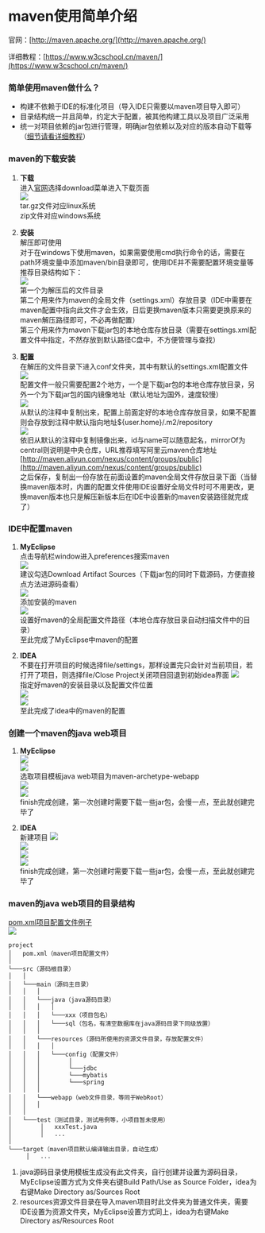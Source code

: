 # maven使用简单介绍

官网：[http://maven.apache.org/](http://maven.apache.org/)

详细教程：[https://www.w3cschool.cn/maven/](https://www.w3cschool.cn/maven/)


### 简单使用maven做什么？
* 构建不依赖于IDE的标准化项目（导入IDE只需要以maven项目导入即可）
* 目录结构统一并且简单，约定大于配置，被其他构建工具以及项目广泛采用
* 统一对项目依赖的jar包进行管理，明确jar包依赖以及对应的版本自动下载等（[细节请看详细教程](https://www.w3cschool.cn/maven/)）


### maven的下载安装
1. **下载**  
进入[官网](http://maven.apache.org/)选择download菜单进入下载页面  
![](img/download.png)  
tar.gz文件对应linux系统  
zip文件对应windows系统

2. **安装**  
解压即可使用  
对于在windows下使用maven，如果需要使用cmd执行命令的话，需要在path环境变量中添加maven/bin目录即可，使用IDE并不需要配置环境变量等  
推荐目录结构如下：  
![](img/maven-directory.png)  
第一个为解压后的文件目录  
第二个用来作为maven的全局文件（settings.xml）存放目录（IDE中需要在maven配置中指向此文件才会生效，日后更换maven版本只需要更换原来的maven解压路径即可，不必再做配置）  
第三个用来作为maven下载jar包的本地仓库存放目录（需要在settings.xml配置文件中指定，不然存放到默认路径C盘中，不方便管理与查找）  

3. **配置**  
在解压的文件目录下进入conf文件夹，其中有默认的settings.xml配置文件  
![](img/maven-conf-directory.png)  
配置文件一般只需要配置2个地方，一个是下载jar包的本地仓库存放目录，另外一个为下载jar包的国内镜像地址（默认地址为国外，速度较慢）  
![](img/maven-conf-repository.png)  
从默认的注释中复制出来，配置上前面定好的本地仓库存放目录，如果不配置则会存放到注释中默认指向地址${user.home}/.m2/repository  
![](img/maven-conf-mirror.png)  
依旧从默认的注释中复制镜像出来，id与name可以随意起名，mirrorOf为central则说明是中央仓库，URL推荐填写阿里云maven仓库地址 [http://maven.aliyun.com/nexus/content/groups/public](http://maven.aliyun.com/nexus/content/groups/public)  
之后保存，复制出一份存放在前面设置的maven全局文件存放目录下面（当替换maven版本时，内置的配置文件使用IDE设置好全局文件时可不用更改，更换maven版本也只是解压新版本后在IDE中设置新的maven安装路径就完成了）  


### IDE中配置maven
1. **MyEclipse**  
点击导航栏window进入preferences搜索maven  
![](img/myeclipse-maven.png)  
建议勾选Download Artifact Sources（下载jar包的同时下载源码，方便直接点方法进源码查看）  
![](img/myeclipse-maven-install.png)  
添加安装的maven  
![](img/myeclipse-maven-settings.png)  
设置好maven的全局配置文件路径（本地仓库存放目录自动扫描文件中的目录）  
至此完成了MyEclipse中maven的配置  

2. **IDEA**  
不要在打开项目的时候选择file/settings，那样设置完只会针对当前项目，若打开了项目，则选择file/Close Project关闭项目回退到初始idea界面
![](img/idea-settings.png)  
指定好maven的安装目录以及配置文件位置  
![](img/idea-maven.png)  
![](img/idea-maven-importing.png)  
至此完成了idea中的maven的配置


### 创建一个maven的java web项目
1. **MyEclipse**  
![](img/myeclipse-create01.png)  
![](img/myeclipse-create02.png)  
选取项目模板java web项目为maven-archetype-webapp  
![](img/myeclipse-create03.png)  
![](img/myeclipse-create04.png)  
finish完成创建，第一次创建时需要下载一些jar包，会慢一点，至此就创建完毕了  

2. **IDEA**  
新建项目
![](img/idea-create01.png)  
![](img/idea-create02.png)  
![](img/idea-create03.png)  
![](img/idea-create04.png)  
finish完成创建，第一次创建时需要下载一些jar包，会慢一点，至此就创建完毕了  


### maven的java web项目的目录结构
[pom.xml项目配置文件例子](pom.xml)  
![](img/maven-directory-javaweb.png)  
```
project
│   pom.xml（maven项目配置文件）
│
└───src（源码根目录）
│   │
│   └───main（源码主目录）
│   │   │
│   │   └───java（java源码目录）
│   │   │   │
│   │   │   └───xxx（项目包名）
│   │   │   └───sql（包名，有清空数据库在java源码目录下同级放置）
│   │   │
│   │   └───resources（源码所使用的资源文件目录，存放配置文件）
│   │   │   │
│   │   │   └───config（配置文件）
│   │   │        │
│   │   │        └───jdbc
│   │   │        └───mybatis
│   │   │        └───spring
│   │   │
│   │   └───webapp（web文件目录，等同于WebRoot）
│   │   │
│   │
│   └───test（测试目录，测试用例等，小项目暂未使用）
│        │   xxxTest.java
│        │   ...
│    
└───target（maven项目默认编译输出目录，自动生成）
     │   ...
```  
1. java源码目录使用模板生成没有此文件夹，自行创建并设置为源码目录，MyEclipse设置方式为文件夹右键Build Path/Use as Source Folder，idea为右键Make Directory as/Sources Root
2. resources资源文件目录在导入maven项目时此文件夹为普通文件夹，需要IDE设置为资源文件夹，MyEclipse设置方式同上，idea为右键Make Directory as/Resources Root
